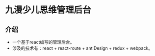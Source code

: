 # 九漫少儿思维管理后台

## 介绍
- 一个基于react编写的管理后台。
- 涉及的技术有：react + react-route + ant Design + redux + webpack。

